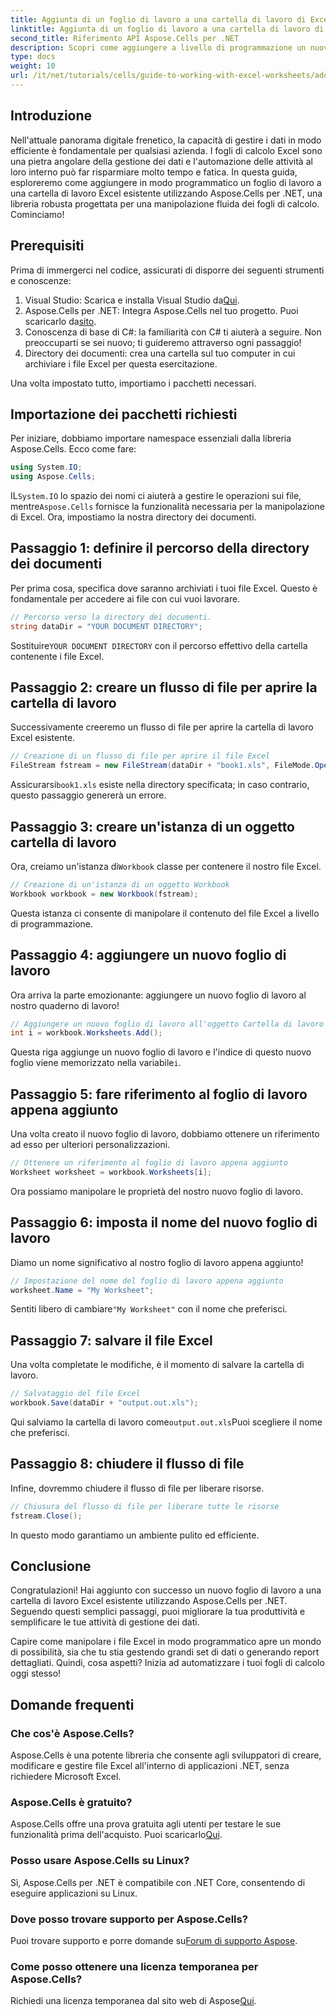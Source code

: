 ```yaml
---
title: Aggiunta di un foglio di lavoro a una cartella di lavoro di Excel esistente Tutorial C#
linktitle: Aggiunta di un foglio di lavoro a una cartella di lavoro di Excel esistente Tutorial C#
second_title: Riferimento API Aspose.Cells per .NET
description: Scopri come aggiungere a livello di programmazione un nuovo foglio di lavoro a una cartella di lavoro Excel esistente utilizzando Aspose.Cells per .NET. Questa guida passo passo riguarda il salvataggio della cartella di lavoro modificata, rendendola semplice per gli sviluppatori.
type: docs
weight: 10
url: /it/net/tutorials/cells/guide-to-working-with-excel-worksheets/adding-worksheet-to-existing-excel-workbook-csharp-tutorial/
---
```

## Introduzione

Nell'attuale panorama digitale frenetico, la capacità di gestire i dati in modo efficiente è fondamentale per qualsiasi azienda. I fogli di calcolo Excel sono una pietra angolare della gestione dei dati e l'automazione delle attività al loro interno può far risparmiare molto tempo e fatica. In questa guida, esploreremo come aggiungere in modo programmatico un foglio di lavoro a una cartella di lavoro Excel esistente utilizzando Aspose.Cells per .NET, una libreria robusta progettata per una manipolazione fluida dei fogli di calcolo. Cominciamo!

## Prerequisiti

Prima di immergerci nel codice, assicurati di disporre dei seguenti strumenti e conoscenze:

1.  Visual Studio: Scarica e installa Visual Studio da[Qui](https://visualstudio.microsoft.com/vs/).
2. Aspose.Cells per .NET: Integra Aspose.Cells nel tuo progetto. Puoi scaricarlo da[sito](https://releases.aspose.com/cells/net/).
3. Conoscenza di base di C#: la familiarità con C# ti aiuterà a seguire. Non preoccuparti se sei nuovo; ti guideremo attraverso ogni passaggio!
4. Directory dei documenti: crea una cartella sul tuo computer in cui archiviare i file Excel per questa esercitazione.

Una volta impostato tutto, importiamo i pacchetti necessari.

## Importazione dei pacchetti richiesti

Per iniziare, dobbiamo importare namespace essenziali dalla libreria Aspose.Cells. Ecco come fare:

```csharp
using System.IO;
using Aspose.Cells;
```

 IL`System.IO` lo spazio dei nomi ci aiuterà a gestire le operazioni sui file, mentre`Aspose.Cells` fornisce la funzionalità necessaria per la manipolazione di Excel. Ora, impostiamo la nostra directory dei documenti.

## Passaggio 1: definire il percorso della directory dei documenti

Per prima cosa, specifica dove saranno archiviati i tuoi file Excel. Questo è fondamentale per accedere ai file con cui vuoi lavorare.

```csharp
// Percorso verso la directory dei documenti.
string dataDir = "YOUR DOCUMENT DIRECTORY";
```

 Sostituire`YOUR DOCUMENT DIRECTORY` con il percorso effettivo della cartella contenente i file Excel.

## Passaggio 2: creare un flusso di file per aprire la cartella di lavoro

Successivamente creeremo un flusso di file per aprire la cartella di lavoro Excel esistente.

```csharp
// Creazione di un flusso di file per aprire il file Excel
FileStream fstream = new FileStream(dataDir + "book1.xls", FileMode.Open);
```

 Assicurarsi`book1.xls` esiste nella directory specificata; in caso contrario, questo passaggio genererà un errore.

## Passaggio 3: creare un'istanza di un oggetto cartella di lavoro

 Ora, creiamo un'istanza di`Workbook` classe per contenere il nostro file Excel.

```csharp
// Creazione di un'istanza di un oggetto Workbook
Workbook workbook = new Workbook(fstream);
```

Questa istanza ci consente di manipolare il contenuto del file Excel a livello di programmazione.

## Passaggio 4: aggiungere un nuovo foglio di lavoro

Ora arriva la parte emozionante: aggiungere un nuovo foglio di lavoro al nostro quaderno di lavoro!

```csharp
// Aggiungere un nuovo foglio di lavoro all'oggetto Cartella di lavoro
int i = workbook.Worksheets.Add();
```

 Questa riga aggiunge un nuovo foglio di lavoro e l'indice di questo nuovo foglio viene memorizzato nella variabile`i`.

## Passaggio 5: fare riferimento al foglio di lavoro appena aggiunto

Una volta creato il nuovo foglio di lavoro, dobbiamo ottenere un riferimento ad esso per ulteriori personalizzazioni.

```csharp
// Ottenere un riferimento al foglio di lavoro appena aggiunto
Worksheet worksheet = workbook.Worksheets[i];
```

Ora possiamo manipolare le proprietà del nostro nuovo foglio di lavoro.

## Passaggio 6: imposta il nome del nuovo foglio di lavoro

Diamo un nome significativo al nostro foglio di lavoro appena aggiunto!

```csharp
// Impostazione del nome del foglio di lavoro appena aggiunto
worksheet.Name = "My Worksheet";
```

 Sentiti libero di cambiare`"My Worksheet"` con il nome che preferisci.

## Passaggio 7: salvare il file Excel

Una volta completate le modifiche, è il momento di salvare la cartella di lavoro.

```csharp
// Salvataggio del file Excel
workbook.Save(dataDir + "output.out.xls");
```

 Qui salviamo la cartella di lavoro come`output.out.xls`Puoi scegliere il nome che preferisci.

## Passaggio 8: chiudere il flusso di file

Infine, dovremmo chiudere il flusso di file per liberare risorse.

```csharp
// Chiusura del flusso di file per liberare tutte le risorse
fstream.Close();
```

In questo modo garantiamo un ambiente pulito ed efficiente.

## Conclusione

Congratulazioni! Hai aggiunto con successo un nuovo foglio di lavoro a una cartella di lavoro Excel esistente utilizzando Aspose.Cells per .NET. Seguendo questi semplici passaggi, puoi migliorare la tua produttività e semplificare le tue attività di gestione dei dati. 

Capire come manipolare i file Excel in modo programmatico apre un mondo di possibilità, sia che tu stia gestendo grandi set di dati o generando report dettagliati. Quindi, cosa aspetti? Inizia ad automatizzare i tuoi fogli di calcolo oggi stesso!

## Domande frequenti

### Che cos'è Aspose.Cells?
Aspose.Cells è una potente libreria che consente agli sviluppatori di creare, modificare e gestire file Excel all'interno di applicazioni .NET, senza richiedere Microsoft Excel.

### Aspose.Cells è gratuito?
 Aspose.Cells offre una prova gratuita agli utenti per testare le sue funzionalità prima dell'acquisto. Puoi scaricarlo[Qui](https://releases.aspose.com/cells/net/).

### Posso usare Aspose.Cells su Linux?
Sì, Aspose.Cells per .NET è compatibile con .NET Core, consentendo di eseguire applicazioni su Linux.

### Dove posso trovare supporto per Aspose.Cells?
 Puoi trovare supporto e porre domande su[Forum di supporto Aspose](https://forum.aspose.com/c/cells/9).

### Come posso ottenere una licenza temporanea per Aspose.Cells?
 Richiedi una licenza temporanea dal sito web di Aspose[Qui](https://purchase.conholdate.com/temporary-license/).